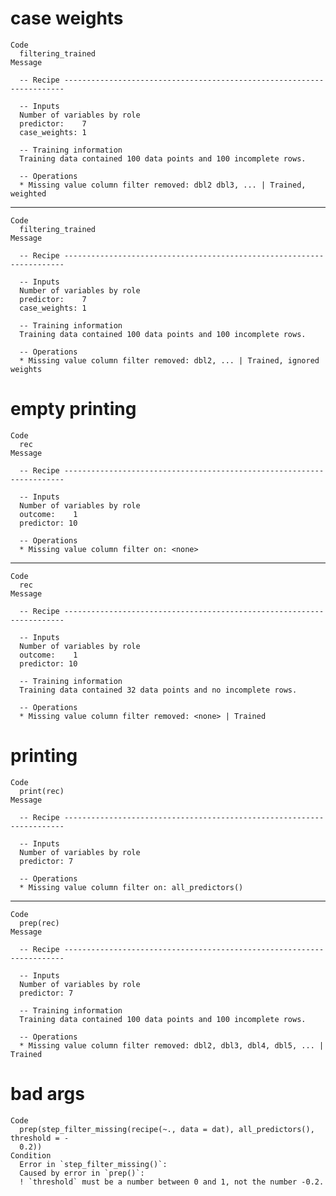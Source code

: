 # case weights

    Code
      filtering_trained
    Message
      
      -- Recipe ----------------------------------------------------------------------
      
      -- Inputs 
      Number of variables by role
      predictor:    7
      case_weights: 1
      
      -- Training information 
      Training data contained 100 data points and 100 incomplete rows.
      
      -- Operations 
      * Missing value column filter removed: dbl2 dbl3, ... | Trained, weighted

---

    Code
      filtering_trained
    Message
      
      -- Recipe ----------------------------------------------------------------------
      
      -- Inputs 
      Number of variables by role
      predictor:    7
      case_weights: 1
      
      -- Training information 
      Training data contained 100 data points and 100 incomplete rows.
      
      -- Operations 
      * Missing value column filter removed: dbl2, ... | Trained, ignored weights

# empty printing

    Code
      rec
    Message
      
      -- Recipe ----------------------------------------------------------------------
      
      -- Inputs 
      Number of variables by role
      outcome:    1
      predictor: 10
      
      -- Operations 
      * Missing value column filter on: <none>

---

    Code
      rec
    Message
      
      -- Recipe ----------------------------------------------------------------------
      
      -- Inputs 
      Number of variables by role
      outcome:    1
      predictor: 10
      
      -- Training information 
      Training data contained 32 data points and no incomplete rows.
      
      -- Operations 
      * Missing value column filter removed: <none> | Trained

# printing

    Code
      print(rec)
    Message
      
      -- Recipe ----------------------------------------------------------------------
      
      -- Inputs 
      Number of variables by role
      predictor: 7
      
      -- Operations 
      * Missing value column filter on: all_predictors()

---

    Code
      prep(rec)
    Message
      
      -- Recipe ----------------------------------------------------------------------
      
      -- Inputs 
      Number of variables by role
      predictor: 7
      
      -- Training information 
      Training data contained 100 data points and 100 incomplete rows.
      
      -- Operations 
      * Missing value column filter removed: dbl2, dbl3, dbl4, dbl5, ... | Trained

# bad args

    Code
      prep(step_filter_missing(recipe(~., data = dat), all_predictors(), threshold = -
      0.2))
    Condition
      Error in `step_filter_missing()`:
      Caused by error in `prep()`:
      ! `threshold` must be a number between 0 and 1, not the number -0.2.

